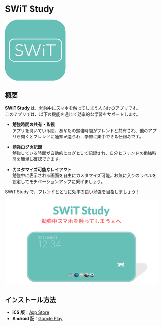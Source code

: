 # SWiT Study

<img src="./assets/settings/swit_favicon.png" alt="SWiT Study Logo" width="200" />

## 概要

**SWiT Study** は、勉強中にスマホを触ってしまう人向けのアプリです。  
このアプリでは、以下の機能を通じて効率的な学習をサポートします。

- **勉強時間の共有・監視**  
  アプリを開いている間、あなたの勉強時間がフレンドと共有され、他のアプリを開くとフレンドに通知が送られ、学習に集中できる仕組みです。

- **勉強ログの記録**  
  勉強している時間が自動的にログとして記録され、自分とフレンドの勉強時間を簡単に確認できます。

- **カスタマイズ可能なレイアウト**  
  勉強中に表示される画面を自由にカスタマイズ可能。お気に入りのラベルを設定してモチベーションアップに繋げましょう。

SWiT Study で、フレンドとともに効率の良い勉強を目指しましょう！

<img src="./assets/settings/screenshot_home_2208x1242.jpg" alt="SWiT Study Image" width="600" />

## インストール方法

- **iOS 版**：[App Store](https://apps.apple.com/jp/app/swit-study/id6497793213)
- **Android 版**：[Google Play](https://play.google.com/store/apps/details?id=com.swit91d08.swit)
